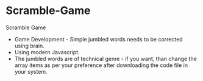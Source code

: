 # Scramble-Game
Scramble Game
* Game Development - Simple jumbled words needs to be corrected using brain.
* Using modern Javascript.
* The jumbled words are of technical genre - if you want, than change the array items as per your preference after downloading the code file in your system.
